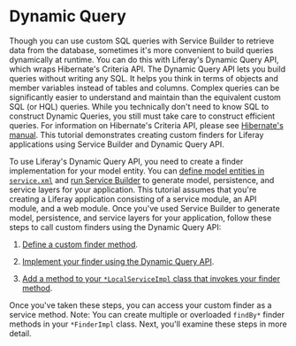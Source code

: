 # Dynamic Query [](id=dynamic-query)

Though you can use custom SQL queries with Service Builder to retrieve data
from the database, sometimes it's more convenient to build queries dynamically
at runtime. You can do this with Liferay's Dynamic Query API, which wraps
Hibernate's Criteria API. The Dynamic Query API lets you build queries without
writing any SQL. It helps you think in terms of objects and member variables
instead of tables and columns. Complex queries can be significantly easier to
understand and maintain than the equivalent custom SQL (or HQL) queries. While
you technically don't need to know SQL to construct Dynamic Queries, you still
must take care to construct efficient queries. For information on Hibernate's
Criteria API, please see 
[Hibernate's manual](http://docs.jboss.org/hibernate/orm/5.0/userguide/html_single/chapters/query/criteria/Criteria.html).
This tutorial demonstrates creating custom finders for Liferay applications
using Service Builder and Dynamic Query API.

To use Liferay's Dynamic Query API, you need to create a finder implementation
for your model entity. You can
[define model entities in `service.xml`](/develop/tutorials/-/knowledge_base/7-1/defining-an-object-relational-map-with-service-builder)
and
[run Service Builder](/develop/tutorials/-/knowledge_base/7-1/running-service-builder-and-understanding-the-generated-code)
to generate model, persistence, and service layers for your application. This
tutorial assumes that you're creating a Liferay application consisting of a
service module, an API module, and a web module. Once you've used Service
Builder to generate model, persistence, and service layers for your application,
follow these steps to call custom finders using the Dynamic Query API:

1.  [Define a custom finder method](/develop/tutorials/-/knowledge_base/7-1/defining-a-custom-finder-method).

2.  [Implement your finder using the Dynamic Query API](/develop/tutorials/-/knowledge_base/7-1/implementing-a-custom-finder-method-using-dynamic-query).

3.  [Add a method to your `*LocalServiceImpl` class that invokes your finder method](/develop/tutorials/-/knowledge_base/7-1/accessing-your-custom-finder-method-from-the-service-layer). 

Once you've taken these steps, you can access your custom finder as a service
method. Note: You can create multiple or overloaded `findBy*` finder methods in
your `*FinderImpl` class. Next, you'll examine these steps in more detail.
